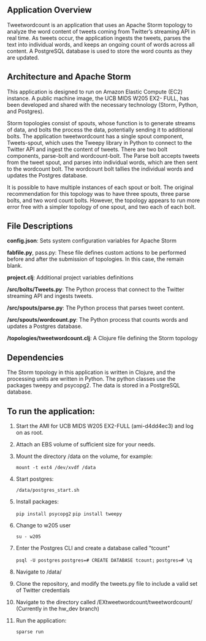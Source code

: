 ## Application Overview

Tweetwordcount is an application that uses an Apache Storm topology to analyze the word content of tweets coming from Twitter’s streaming API in real time. As tweets occur, the application ingests the tweets, parses the text into individual words, and keeps an ongoing count of words across all content. A PostgreSQL database is used to store the word counts as they are updated.

## Architecture and Apache Storm

This application is designed to run on Amazon Elastic Compute (EC2) instance. A public machine image, the UCB MIDS W205 EX2- FULL, has been developed and shared with the necessary technology (Storm, Python, and Postgres).

Storm topologies consist of spouts, whose function is to generate streams of data, and bolts the process the data, potentially sending it to additional bolts. The application tweetwordcount has a single spout component, Tweets-spout, which uses the Tweepy library in Python to connect to the Twitter API and ingest the content of tweets. There are two bolt components, parse-bolt and wordcount-bolt. The Parse bolt accepts tweets from the tweet spout, and parses into individual words, which are then sent to the wordcount bolt. The wordcount bolt tallies the individual words and updates the Postgres database.

It is possible to have multiple instances of each spout or bolt. The original recommendation for this topology was to have three spouts, three parse bolts, and two word count bolts. However, the topology appears to run more error free with a simpler topology of one spout, and two each of each bolt.

## File Descriptions

**config.json**: Sets system configuration variables for Apache Storm

**fabfile.py**, pass.py: These file defines custom actions to be performed before and after the submission of topologies. In this case, the remain blank.

**project.clj**: Additional project variables definitions

**/src/bolts/Tweets.py**: The Python process that connect to the Twitter streaming API and ingests tweets.

**/src/spouts/parse.py**: The Python process that parses tweet content.

**/src/spouts/wordcount.py**: The Python process that counts words and updates a Postgres database.

**/topologies/tweetwordcount.clj**: A Clojure file defining the Storm topology

## Dependencies

The Storm topology in this application is written in Clojure, and the processing units are written in Python. The python classes use the packages tweepy and psycopg2. The data is stored in a PostgreSQL database.

## To run the application:

1. Start the AMI for UCB MIDS W205 EX2-FULL (ami-d4dd4ec3) and log on as root.

2. Attach an EBS volume of sufficient size for your needs.

3. Mount the directory /data on the volume, for example:

    `mount -t ext4 /dev/xvdf /data`

4. Start postgres:  

    `/data/postgres_start.sh`

5. Install packages:

    `pip install psycopg2`
    `pip install tweepy`

6. Change to w205 user

    `su - w205`

7. Enter the Postgres CLI and create a database called "tcount"
   
    `psql -U postgres`
    `postgres=# CREATE DATABASE tcount;`
    `postgres=# \q`

8. Navigate to /data/

9. Clone the repository, and modify the tweets.py file to include a valid set of Twitter credentials

10. Navigate to the directory called /EXtweetwordcount/tweetwordcount/ (Currently in the hw_dev branch)

11. Run the application:

    `sparse run`

